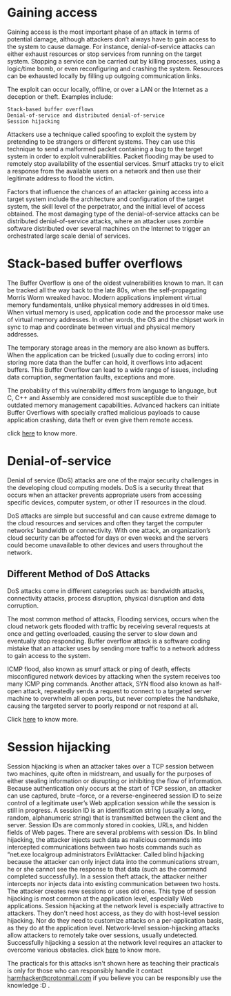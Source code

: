  # Gaining access
 Gaining access is the most important phase of an attack in terms of potential damage, although attackers don’t always have to 
 gain access to the system to cause damage. For instance, denial-of-service attacks can either exhaust resources or stop services from 
 running on the target system. Stopping a service can be carried out by killing processes, using a logic/time bomb, or even
 reconfiguring and crashing the system. Resources can be exhausted locally by filling up outgoing communication links.

 The exploit can occur locally, offline, or over a LAN or the Internet as a deception or theft. Examples include:

    Stack-based buffer overflows
    Denial-of-service and distributed denial-of-service
    Session hijacking

   Attackers use a technique called spoofing to exploit the system by pretending to be strangers or different systems. They can use
   this technique to send a malformed packet containing a bug to the target system in order to exploit vulnerabilities. Packet
   flooding may be used to remotely stop availability of the essential services. Smurf attacks try to elicit a response from the
   available users on a network and then use their legitimate address to flood the victim.

   Factors that influence the chances of an attacker gaining access into a target system include the architecture and configuration 
   of the target system, the skill level of the perpetrator, and the initial level of access obtained. The most damaging type of the
   denial-of-service attacks can be distributed denial-of-service attacks, where an attacker uses zombie software distributed over 
   several machines on the Internet to trigger an orchestrated large scale denial of services.
 
  # Stack-based buffer overflows
  
  The Buffer Overflow is one of the oldest vulnerabilities known to man. It can be tracked all the way back to the late 80s, when
  the self-propagating Morris Worm wreaked havoc.
  Modern applications implement virtual memory fundamentals, unlike physical memory addresses in old times. When virtual memory is 
  used, application code and the processor make use of virtual memory addresses. In other words, the OS and the chipset work in sync 
  to map and coordinate between virtual and physical memory addresses.
  
  The temporary storage areas in the memory are also known as buffers. When the application can be tricked (usually due to coding errors)
  into storing more data than the buffer can hold, it overflows into adjacent buffers. This Buffer Overflow can lead to a wide range of
  issues, including data corruption, segmentation faults, exceptions and more.
  
  The probability of this vulnerability differs from language to language, but C, C++ and Assembly are considered most susceptible due
  to their outdated memory management capabilities. Advanced hackers can initiate Buffer Overflows with specially crafted malicious 
  payloads to cause application crashing, data theft or even give them remote access.
  
  click [here](https://blog.rapid7.com/2019/02/19/stack-based-buffer-overflow-attacks-what-you-need-to-know/) to know more.
  
  # Denial-of-service
  
  Denial of service (DoS) attacks are one of the major security challenges in the developing cloud computing models. DoS is a security 
  threat that occurs when an attacker prevents appropriate users from accessing specific devices, computer system, or other IT resources 
  in the cloud.
  
  DoS attacks are simple but successful and can cause extreme damage to the cloud resources and services and often they target the 
  computer networks’ bandwidth or connectivity. With one attack, an organization’s cloud security can be affected for days or even weeks 
  and the servers could become unavailable to other devices and users throughout the network.
  
 ## Different Method of DoS Attacks
 
   DoS attacks come in different categories such as: bandwidth attacks, connectivity attacks, process disruption, physical disruption 
	and data corruption.
   
   The most common method of attacks, Flooding services, occurs when the cloud network gets flooded with traffic by receiving several 
	requests at once and getting overloaded, causing the server to slow down and eventually stop responding.
    Buffer overflow attack is a software coding mistake that an attacker uses by sending more traffic to a network address to gain access
	to the system.
   
   ICMP flood, also known as smurf attack or ping of death, effects misconfigured network devices by attacking when the system receives 
	too many ICMP ping commands.
   Another attack, SYN flood also known as half-open attack, repeatedly sends a request to connect to a targeted server machine to 
	overwhelm all open ports, but never completes the handshake, causing the targeted server to poorly respond or not respond at all.
    
Click [here](https://www.rapid7.com/fundamentals/denial-of-service-attacks) to know more.
  # Session hijacking
  Session hijacking is when an attacker takes over a TCP session between two machines, quite often in midstream, and usually for the purposes
  of either stealing information or disrupting or inhibiting the flow of information.
  Because authentication only occurs at the start of TCP session, an attacker can use captured, brute –force, or a reverse-engineered session 
  ID to seize control of a legitimate user’s Web application session while the session is still in progress.
  A session ID is an identification string (usually a long, random, alphanumeric string) that is transmitted between the client and the server. 
  Session IDs are commonly stored in cookies, URLs, and hidden fields of Web pages.
  There are several problems with session IDs.
  In blind hijacking, the attacker injects such data as malicious commands into intercepted communications between two hosts commands such as 
  “net.exe localgroup administrators EvilAttacker.
  Called blind hijacking because the attacker can only inject data into the communications stream, he or she cannot see the response to that
  data (such as the command completed successfully).
  In a session theft attack, the attacker neither intercepts nor injects data into existing communication between two hosts.
  The attacker creates new sessions or uses old ones.
  This type of session hijacking is most common at the application level, especially Web applications.
  Session hijacking at the network level is especially attractive to attackers. They don't need host access, as they do with host-level session
  hijacking. Nor do they need to customize attacks on a per-application basis, as they do at the application level. Network-level session-hijacking 
  attacks allow attackers to remotely take over sessions, usually undetected.
  Successfully hijacking a session at the network level requires an attacker to overcome various obstacles.
   click [here](https://www.rapid7.com/db/vulnerabilities/drupal-cve-2014-9015) to know more.
   
   
   
  The practicals for this attacks isn't shown here as teaching their practicals is only for those who can responsibly handle it contact harmhacker@protonmail.com if you believe you can be responsibly use the knowledge :D . 
